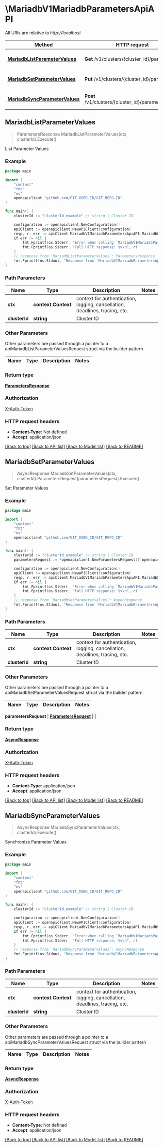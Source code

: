 # \MariadbV1MariadbParametersApiAPI

All URIs are relative to *http://localhost*

Method | HTTP request | Description
------------- | ------------- | -------------
[**MariadbListParameterValues**](MariadbV1MariadbParametersApiAPI.md#MariadbListParameterValues) | **Get** /v1/clusters/{cluster_id}/parameters | List Parameter Values
[**MariadbSetParameterValues**](MariadbV1MariadbParametersApiAPI.md#MariadbSetParameterValues) | **Put** /v1/clusters/{cluster_id}/parameters | Set Parameter Values
[**MariadbSyncParameterValues**](MariadbV1MariadbParametersApiAPI.md#MariadbSyncParameterValues) | **Post** /v1/clusters/{cluster_id}/parameters/sync | Synchronize Parameter Values



## MariadbListParameterValues

> ParametersResponse MariadbListParameterValues(ctx, clusterId).Execute()

List Parameter Values



### Example

```go
package main

import (
	"context"
	"fmt"
	"os"
	openapiclient "github.com/GIT_USER_ID/GIT_REPO_ID"
)

func main() {
	clusterId := "clusterId_example" // string | Cluster ID

	configuration := openapiclient.NewConfiguration()
	apiClient := openapiclient.NewAPIClient(configuration)
	resp, r, err := apiClient.MariadbV1MariadbParametersApiAPI.MariadbListParameterValues(context.Background(), clusterId).Execute()
	if err != nil {
		fmt.Fprintf(os.Stderr, "Error when calling `MariadbV1MariadbParametersApiAPI.MariadbListParameterValues``: %v\n", err)
		fmt.Fprintf(os.Stderr, "Full HTTP response: %v\n", r)
	}
	// response from `MariadbListParameterValues`: ParametersResponse
	fmt.Fprintf(os.Stdout, "Response from `MariadbV1MariadbParametersApiAPI.MariadbListParameterValues`: %v\n", resp)
}
```

### Path Parameters


Name | Type | Description  | Notes
------------- | ------------- | ------------- | -------------
**ctx** | **context.Context** | context for authentication, logging, cancellation, deadlines, tracing, etc.
**clusterId** | **string** | Cluster ID | 

### Other Parameters

Other parameters are passed through a pointer to a apiMariadbListParameterValuesRequest struct via the builder pattern


Name | Type | Description  | Notes
------------- | ------------- | ------------- | -------------


### Return type

[**ParametersResponse**](ParametersResponse.md)

### Authorization

[X-Auth-Token](../README.md#X-Auth-Token)

### HTTP request headers

- **Content-Type**: Not defined
- **Accept**: application/json

[[Back to top]](#) [[Back to API list]](../README.md#documentation-for-api-endpoints)
[[Back to Model list]](../README.md#documentation-for-models)
[[Back to README]](../README.md)


## MariadbSetParameterValues

> AsyncResponse MariadbSetParameterValues(ctx, clusterId).ParametersRequest(parametersRequest).Execute()

Set Parameter Values



### Example

```go
package main

import (
	"context"
	"fmt"
	"os"
	openapiclient "github.com/GIT_USER_ID/GIT_REPO_ID"
)

func main() {
	clusterId := "clusterId_example" // string | Cluster ID
	parametersRequest := *openapiclient.NewParametersRequest([]openapiclient.ParameterRequest{*openapiclient.NewParameterRequest("Id_example", "NewValue_example", "OldValue_example")}) // ParametersRequest | 

	configuration := openapiclient.NewConfiguration()
	apiClient := openapiclient.NewAPIClient(configuration)
	resp, r, err := apiClient.MariadbV1MariadbParametersApiAPI.MariadbSetParameterValues(context.Background(), clusterId).ParametersRequest(parametersRequest).Execute()
	if err != nil {
		fmt.Fprintf(os.Stderr, "Error when calling `MariadbV1MariadbParametersApiAPI.MariadbSetParameterValues``: %v\n", err)
		fmt.Fprintf(os.Stderr, "Full HTTP response: %v\n", r)
	}
	// response from `MariadbSetParameterValues`: AsyncResponse
	fmt.Fprintf(os.Stdout, "Response from `MariadbV1MariadbParametersApiAPI.MariadbSetParameterValues`: %v\n", resp)
}
```

### Path Parameters


Name | Type | Description  | Notes
------------- | ------------- | ------------- | -------------
**ctx** | **context.Context** | context for authentication, logging, cancellation, deadlines, tracing, etc.
**clusterId** | **string** | Cluster ID | 

### Other Parameters

Other parameters are passed through a pointer to a apiMariadbSetParameterValuesRequest struct via the builder pattern


Name | Type | Description  | Notes
------------- | ------------- | ------------- | -------------

 **parametersRequest** | [**ParametersRequest**](ParametersRequest.md) |  | 

### Return type

[**AsyncResponse**](AsyncResponse.md)

### Authorization

[X-Auth-Token](../README.md#X-Auth-Token)

### HTTP request headers

- **Content-Type**: application/json
- **Accept**: application/json

[[Back to top]](#) [[Back to API list]](../README.md#documentation-for-api-endpoints)
[[Back to Model list]](../README.md#documentation-for-models)
[[Back to README]](../README.md)


## MariadbSyncParameterValues

> AsyncResponse MariadbSyncParameterValues(ctx, clusterId).Execute()

Synchronize Parameter Values



### Example

```go
package main

import (
	"context"
	"fmt"
	"os"
	openapiclient "github.com/GIT_USER_ID/GIT_REPO_ID"
)

func main() {
	clusterId := "clusterId_example" // string | Cluster ID

	configuration := openapiclient.NewConfiguration()
	apiClient := openapiclient.NewAPIClient(configuration)
	resp, r, err := apiClient.MariadbV1MariadbParametersApiAPI.MariadbSyncParameterValues(context.Background(), clusterId).Execute()
	if err != nil {
		fmt.Fprintf(os.Stderr, "Error when calling `MariadbV1MariadbParametersApiAPI.MariadbSyncParameterValues``: %v\n", err)
		fmt.Fprintf(os.Stderr, "Full HTTP response: %v\n", r)
	}
	// response from `MariadbSyncParameterValues`: AsyncResponse
	fmt.Fprintf(os.Stdout, "Response from `MariadbV1MariadbParametersApiAPI.MariadbSyncParameterValues`: %v\n", resp)
}
```

### Path Parameters


Name | Type | Description  | Notes
------------- | ------------- | ------------- | -------------
**ctx** | **context.Context** | context for authentication, logging, cancellation, deadlines, tracing, etc.
**clusterId** | **string** | Cluster ID | 

### Other Parameters

Other parameters are passed through a pointer to a apiMariadbSyncParameterValuesRequest struct via the builder pattern


Name | Type | Description  | Notes
------------- | ------------- | ------------- | -------------


### Return type

[**AsyncResponse**](AsyncResponse.md)

### Authorization

[X-Auth-Token](../README.md#X-Auth-Token)

### HTTP request headers

- **Content-Type**: Not defined
- **Accept**: application/json

[[Back to top]](#) [[Back to API list]](../README.md#documentation-for-api-endpoints)
[[Back to Model list]](../README.md#documentation-for-models)
[[Back to README]](../README.md)

